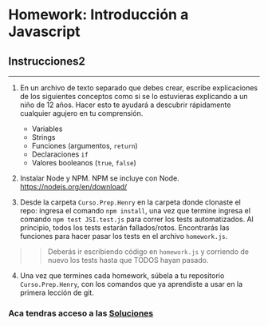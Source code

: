 # Homework: Introducción a Javascript

## Instrucciones2
---
1. En un archivo de texto separado que debes crear, escribe explicaciones de los siguientes conceptos como si se lo estuvieras explicando a un niño de 12 años. Hacer esto te ayudará a descubrir rápidamente cualquier agujero en tu comprensión.

	* Variables
	* Strings
	* Funciones (argumentos, `return`)
	* Declaraciones `if`
	* Valores booleanos (`true`, `false`)


2. Instalar Node y NPM. NPM se incluye con Node. https://nodejs.org/en/download/

3. Desde la carpeta `Curso.Prep.Henry` en la carpeta donde clonaste el repo: ingresa el comando `npm install`, una vez que termine ingresa el comando `npm test JSI.test.js` para correr los tests automatizados. Al principio, todos los tests estarán fallados/rotos. Encontrarás las funciones para hacer pasar los tests en el archivo `homework.js`.

>> Deberás ir escribiendo código en `homework.js` y corriendo de nuevo los tests hasta que TODOS hayan pasado.

4. Una vez que termines cada homework, súbela a tu repositorio `Curso.Prep.Henry`, con los comandos que ya aprendiste a usar en la primera lección de git. 


### Aca tendras acceso a las [Soluciones](https://github.com/atralice/Curso.Prep.Henry/blob/solution/02-JS-I/homework/homework.js)
